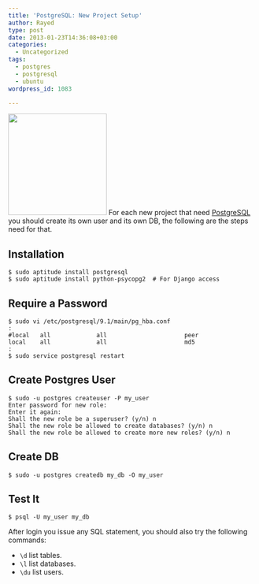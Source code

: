 ```yaml
---
title: 'PostgreSQL: New Project Setup'
author: Rayed
type: post
date: 2013-01-23T14:36:08+03:00
categories:
  - Uncategorized
tags:
  - postgres
  - postgresql
  - ubuntu
wordpress_id: 1083

---
```

<p><img alt="" src="http://upload.wikimedia.org/wikipedia/commons/thumb/2/29/Postgresql_elephant.svg/200px-Postgresql_elephant.svg.png" title="PostgreSQL" class="alignright" width="200" height="206" /> For each new project that need <a href="http://www.postgresql.org/">PostgreSQL</a> you should create its own user and its own DB, the following are the steps need for that.</p>
<h2>Installation</h2>
<pre><code>$ sudo aptitude install postgresql
$ sudo aptitude install python-psycopg2  # For Django access
</code></pre>
<h2>Require a Password</h2>
<pre><code>$ sudo vi /etc/postgresql/9.1/main/pg_hba.conf
:
#local   all             all                      peer
local    all             all                      md5
:
$ sudo service postgresql restart    
</code></pre>
<h2>Create Postgres User</h2>
<pre><code>$ sudo -u postgres createuser -P my_user
Enter password for new role: 
Enter it again: 
Shall the new role be a superuser? (y/n) n
Shall the new role be allowed to create databases? (y/n) n
Shall the new role be allowed to create more new roles? (y/n) n
</code></pre>
<h2>Create DB</h2>
<pre><code>$ sudo -u postgres createdb my_db -O my_user
</code></pre>
<h2>Test It</h2>
<pre><code>$ psql -U my_user my_db   
</code></pre>
<p>After login you issue any SQL statement, you should also try the following commands:</p>
<ul>
<li><code>\d</code> list tables.</li>
<li><code>\l</code> list databases.</li>
<li><code>\du</code> list users.</li>
</ul>
